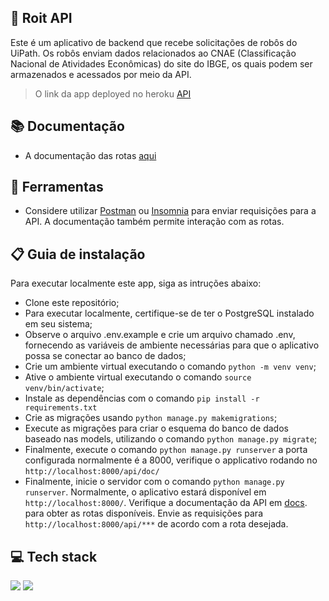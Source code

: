 
## 🤖 Roit API

Este é um aplicativo de backend que recebe solicitações de robôs do UiPath. Os robôs enviam dados relacionados ao CNAE (Classificação Nacional de Atividades Econômicas) do site do IBGE, os quais podem ser armazenados e acessados por meio da API.

> O link da app deployed no heroku [API](https://roit.herokuapp.com/api/docs/) 

> 
## 📚 Documentação 
- A documentação das rotas [aqui](https://roit.herokuapp.com/api/docs/) 
## :toolbox: Ferramentas

- Considere utilizar [Postman](https://www.postman.com/downloads/) ou [Insomnia](https://insomnia.rest/download) para enviar requisições para a API. A documentação também permite interação com as rotas.


## 📋 Guia de instalação
Para executar localmente este app, siga as intruções abaixo:

- Clone este repositório;
- Para executar localmente, certifique-se de ter o PostgreSQL instalado em seu sistema;
- Observe o arquivo .env.example e crie um arquivo chamado .env, fornecendo as variáveis de ambiente necessárias para que o aplicativo possa se conectar ao banco de dados;
- Crie um ambiente virtual executando o comando `python -m venv venv`;
- Ative o ambiente virtual executando o comando `source venv/bin/activate`;
- Instale as dependências com o comando `pip install -r requirements.txt`
- Crie as migrações usando `python manage.py makemigrations`;
- Execute as migrações para criar o esquema do banco de dados baseado nas models, utilizando o comando `python manage.py migrate`;
- Finalmente, execute o comando `python manage.py runserver` a porta configurada normalmente é a 8000, verifique o applicativo rodando no `http://localhost:8000/api/doc/`
- Finalmente, inicie o servidor com o comando `python manage.py runserver`. Normalmente, o aplicativo estará disponível em `http://localhost:8000/`. Verifique a documentação da API em [docs](https://roit.herokuapp.com/api/docs/). para obter as rotas disponíveis. Envie as requisições para `http://localhost:8000/api/***` de acordo com a rota desejada. 

## 💻 Tech stack

  <img src="https://img.shields.io/badge/Django-092E20?style=for-the-badge&logo=django&logoColor=green" /> <img src="https://img.shields.io/badge/PostgreSQL-316192?style=for-the-badge&logo=postgresql&logoColor=white" /> 
  




